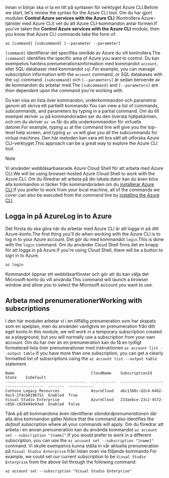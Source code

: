 <span data-ttu-id="6d236-101">Innan vi börjar ska vi ta en titt på syntaxen för verktyget Azure CLI.</span><span class="sxs-lookup"><span data-stu-id="6d236-101">Before we start, let's review the syntax for the Azure CLI tool.</span></span> <span data-ttu-id="6d236-102">Om du har gjort modulen **Control Azure services with the Azure CLI** (Kontrollera Azure-tjänster med Azure CLI) vet du att Azure CLI-kommandon antar formen:</span><span class="sxs-lookup"><span data-stu-id="6d236-102">If you've taken the **Control Azure services with the Azure CLI** module, then you know that Azure CLI commands take the form of:</span></span>

```azurecli
az [command] [subcommand] [--parameter --parameter]
```

<span data-ttu-id="6d236-103">`[command]` identifierar det specifika område av Azure du vill kontrollera.</span><span class="sxs-lookup"><span data-stu-id="6d236-103">The `[command]` identifies the specific area of Azure you want to control.</span></span> <span data-ttu-id="6d236-104">Du kan exempelvis hantera prenumerationsinformation med kommandot `account`, eller SQL-databaser med kommandot `sql`.</span><span class="sxs-lookup"><span data-stu-id="6d236-104">For example, you can manage subscription information with the `account` command, or SQL databases with the `sql` command.</span></span> <span data-ttu-id="6d236-105">`[subcommand]` och `[--parameters]` är sedan beroende av de kommandon du arbetar med.</span><span class="sxs-lookup"><span data-stu-id="6d236-105">The `[subcommand]` and `[--parameters]` are then dependent upon the command you're working with.</span></span> 

<span data-ttu-id="6d236-106">Du kan visa en lista över kommandon, underkommandon och parametrar genom att skriva ett partiellt kommando.</span><span class="sxs-lookup"><span data-stu-id="6d236-106">You can view a list of commands, subcommands, and parameters by typing in a partial command.</span></span> <span data-ttu-id="6d236-107">Om du till exempel skriver `az` på kommandoraden ser du den översta hjälpskärmen, och om du skriver `az vm` får du alla underkommandon för virtuella datorer.</span><span class="sxs-lookup"><span data-stu-id="6d236-107">For example, typing `az` at the command line will give you the top-level help screen, and typing `az vm` will give you all the subcommands for virtual machines.</span></span> <span data-ttu-id="6d236-108">Den här metoden kan vara ett bra sätt att utforska Azure CLI-verktyget.</span><span class="sxs-lookup"><span data-stu-id="6d236-108">This approach can be a great way to explore the Azure CLI tool.</span></span>

> [!NOTE]
> <span data-ttu-id="6d236-109">Vi använder webbläsarbaserade Azure Cloud Shell för att arbeta med Azure CLI.</span><span class="sxs-lookup"><span data-stu-id="6d236-109">We will be using browser-hosted Azure Cloud Shell to work with the Azure CLI.</span></span> <span data-ttu-id="6d236-110">Om du föredrar att arbeta på din lokala dator kan du även köra alla kommandon vi täcker från kommandoraden om du [installerar Azure CLI](https://docs.microsoft.com/cli/azure/install-azure-cli?view=azure-cli-latest).</span><span class="sxs-lookup"><span data-stu-id="6d236-110">If you prefer to work from your local machine, all of the commands we cover can also be executed from the command line by [installing the Azure CLI](https://docs.microsoft.com/cli/azure/install-azure-cli?view=azure-cli-latest).</span></span>

## <a name="log-in-to-azure"></a><span data-ttu-id="6d236-111">Logga in på Azure</span><span class="sxs-lookup"><span data-stu-id="6d236-111">Log in to Azure</span></span>

<span data-ttu-id="6d236-112">Det första du ska göra när du arbetar med Azure CLI är att logga in på ditt Azure-konto.</span><span class="sxs-lookup"><span data-stu-id="6d236-112">The first thing you'll do when working with the Azure CLI is to log in to your Azure account.</span></span> <span data-ttu-id="6d236-113">Det gör du med kommandot `login`.</span><span class="sxs-lookup"><span data-stu-id="6d236-113">This is done with the `login` command.</span></span> <span data-ttu-id="6d236-114">Om du använder Cloud Shell finns det en knapp för att logga in på Azure.</span><span class="sxs-lookup"><span data-stu-id="6d236-114">If you're using Cloud Shell, there will be a button to sign in to Azure.</span></span>

```azurecli
az login
```

<span data-ttu-id="6d236-115">Kommandot öppnar ett webbläsarfönster och gör att du kan välja det Microsoft-konto du vill använda.</span><span class="sxs-lookup"><span data-stu-id="6d236-115">This command will launch a browser window and allow you to select the Microsoft account you want to use.</span></span>

## <a name="working-with-subscriptions"></a><span data-ttu-id="6d236-116">Arbeta med prenumerationer</span><span class="sxs-lookup"><span data-stu-id="6d236-116">Working with subscriptions</span></span>

<span data-ttu-id="6d236-117">I den här modulen arbetar vi i en tillfällig prenumeration som har skapats som en spelplan, men du använder vanligtvis en prenumeration från ditt eget konto.</span><span class="sxs-lookup"><span data-stu-id="6d236-117">In this module, we will work in a temporary subscription created as a playground, but you will normally use a subscription from your own account.</span></span> <span data-ttu-id="6d236-118">Om du har mer än en prenumeration kan du få en tydligt formaterad lista över prenumerationer med instruktionen `az account list --output table`.</span><span class="sxs-lookup"><span data-stu-id="6d236-118">If you have more than one subscription, you can get a clearly formatted list of subscriptions using the `az account list --output table` statement.</span></span>

```
Name                                  CloudName    SubscriptionId                        State    IsDefault
------------------------------------  -----------  ------------------------------------  -------  -----------
Contoso Legacy Resources              AzureCloud   abc13b0c-d2c4-64b2-9ac5-2f4cb819b752  Enabled  True
Visual Studio Enterprise              AzureCloud   233aebce-23c2-4572-c056-c029449e93ed  Enabled  False
```

<span data-ttu-id="6d236-119">Tänk på att kommandona även identifierar _standardprenumerationen_ där alla dina kommandon gäller.</span><span class="sxs-lookup"><span data-stu-id="6d236-119">Notice that the command also identifies the _default_ subscription where all your commands will apply.</span></span> <span data-ttu-id="6d236-120">Om du föredrar att arbeta i en annan prenumeration kan du använda kommandot `az account set --subscription "[name]"`.</span><span class="sxs-lookup"><span data-stu-id="6d236-120">If you would prefer to work in a different subscription, you can use the `az account set --subscription "[name]"` command.</span></span> <span data-ttu-id="6d236-121">Vi skulle exempelvis kunna ställa in vår aktuella prenumeration på `Visual Studio Enterprise` från listan ovan via följande kommando:</span><span class="sxs-lookup"><span data-stu-id="6d236-121">For example, we could set our current subscription to be `Visual Studio Enterprise` from the above list through the following command:</span></span>

```azurecli
az account set --subscription "Visual Studio Enterprise"
```